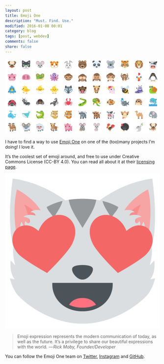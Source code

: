 ```yaml
---
layout: post
title: Emoji One
description: "Must. Find. Use."
modified: 2016-01-08 00:01
category: blog
tags: [post, webdev]
comments: false
share: false
---
```


![](https://raw.githubusercontent.com/maique/xanatoNet/master/docs/images/emojiOne-big.png)

I have to find a way to use [Emoji One](http://emojione.com/) on one of the (too)many projects I’m doing! I love it.  

It’s the coolest set of emoji around, and free to use under Creative Commons License (CC-BY 4.0). You can read all about it at their [licensing page](http://emojione.com/licensing/).

![](https://raw.githubusercontent.com/maique/xanatoNet/master/docs/images/emojiOne-cat.png)

> Emoji expression represents the modern communication of today, as well as the future. It’s a privilege to share our beautiful expressions with the world.
> _— Rick Moby, Founder/Developer_

You can follow the Emoji One team on [Twitter](https://twitter.com/emojione), [Instagram](http://instagram.com/emojione) and [GitHub](https://github.com/Ranks/emojione).